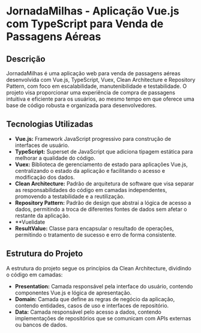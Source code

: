 # JornadaMilhas - Aplicação Vue.js com TypeScript para Venda de Passagens Aéreas

## Descrição

JornadaMilhas é uma aplicação web para venda de passagens aéreas desenvolvida com Vue.js, TypeScript, Vuex, Clean Architecture e Repository Pattern, com foco em escalabilidade, manutenibilidade e testabilidade. O projeto visa proporcionar uma experiência de compra de passagens intuitiva e eficiente para os usuários, ao mesmo tempo em que oferece uma base de código robusta e organizada para desenvolvedores.

## Tecnologias Utilizadas

* **Vue.js:** Framework JavaScript progressivo para construção de interfaces de usuário.
* **TypeScript:** Superset de JavaScript que adiciona tipagem estática para melhorar a qualidade do código.
* **Vuex:** Biblioteca de gerenciamento de estado para aplicações Vue.js, centralizando o estado da aplicação e facilitando o acesso e modificação dos dados.
* **Clean Architecture:** Padrão de arquitetura de software que visa separar as responsabilidades do código em camadas independentes, promovendo a testabilidade e a reutilização.
* **Repository Pattern:** Padrão de design que abstrai a lógica de acesso a dados, permitindo a troca de diferentes fontes de dados sem afetar o restante da aplicação.
* **Vuelidate
* **ResultValue:** Classe para encapsular o resultado de operações, permitindo o tratamento de sucesso e erro de forma consistente.


## Estrutura do Projeto

A estrutura do projeto segue os princípios da Clean Architecture, dividindo o código em camadas:

* **Presentation:** Camada responsável pela interface do usuário, contendo componentes Vue.js e lógica de apresentação.
* **Domain:** Camada que define as regras de negócio da aplicação, contendo entidades, casos de uso e interfaces de repositório.
* **Data:** Camada responsável pelo acesso a dados, contendo implementações de repositórios que se comunicam com APIs externas ou bancos de dados.
